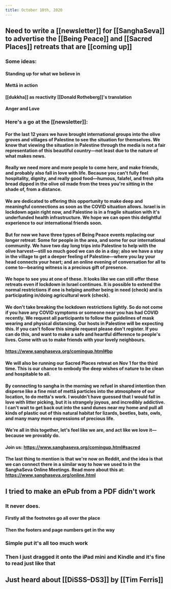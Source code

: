```yaml
---
title: October 10th, 2020
---
```


## Need to write a [[newsletter]] for [[SanghaSeva]] to advertise the [[Being Peace]] and [[Sacred Places]] retreats that are [[coming up]]
### Some ideas:
#### Standing up for what we believe in

#### Mettā in action

#### [[dukkha]] as reactivity [[Donald Rotheberg]]'s translation

#### Anger and Love

### Here's a go at the [[newsletter]]:
#### For the last 12 years we have brought international groups into the olive groves and villages of Palestine to see the situation for themselves. We know that viewing the situation in Palestine through the media is not a fair representation of this beautiful country––not least due to the nature of what makes news. 

#### Really we need more and more people to come here, and make friends, and probably also fall in love with life. Because you can't fully feel hospitality, dignity, and really good food––humous, falafel, and fresh pita bread dipped in the olive oil made from the trees you're sitting in the shade of, from a distance.

#### We are dedicated to offering this opportunity to make deep and meaningful connections as soon as the COVID situation allows. Israel is in lockdown again right now, and Palestine is in a fragile situation with it's underfunded health infrastructure. We hope we can open this delightful experience to our international friends soon.

#### But for now we have three types of Being Peace events replacing our longer retreat: Some for people in the area, and some for our international community. We have two **day long trips** into Palestine to help with the olive harvest––still so much good we can do in a day; also we have **a stay in the village** to get a deeper feeling of Palestine––where you lay your head connects your heart; and **an online evening of conversation** for all to come to––bearing witness is a precious gift of presence.

#### We hope to see you at one of these. It looks like we can still offer these retreats even if lockdown in Israel continues. It is possible to extend the normal restrictions if one is helping another being in need (check) and is participating in/doing agricultural work (check).

#### We don't take breaking the lockdown restrictions lightly. So do not come if you have any COVID symptoms or someone near you has had COVID recently. We request all participants to follow the guidelines of mask wearing and physical distancing. Our hosts in Palestine will be expecting this. If you can't follow this simple request please don't register. If you can do this, and want to make a safe and heartful difference to people's lives. Come with us to make friends with your lovely neighbours.

#### https://www.sanghaseva.org/comingup.html#bp

#### We will also be running our Sacred Places retreat on Nov 1 for the third time. This is our chance to embody the deep wishes of nature to be clean and hospitable to all.

#### By connecting to sangha in the morning we refuel in shared intention then disperse like a fine mist of mettā particles into the atmosphere of our location, to do metta's work. I wouldn't have guessed that I would fall in love with litter picking, but it is strangely joyous, and incredibly addictive. I can't wait to get back out into the sand dunes near my home and pull all kinds of plastic out of this natural habitat for lizards, beetles, bats, owls, and many many more expressions of precious life.

#### We're all in this together, let's feel like we are, and act like we love it––because we provably do.

#### Join us: https://www.sanghaseva.org/comingup.html#sacred

#### The last thing to mention is that we're now on Reddit, and the idea is that we can connect there in a similar way to how we used to in the SanghaSeva Online Meetings. Read more about this at: https://www.sanghaseva.org/online.html

## I tried to make an ePub from a PDF didn't work
### It never does.
#### Firstly all the footnotes go all over the place

#### Then the footers and page numbers get in the way

### Simple put it's all too much work

### Then I just dragged it onto the iPad mini and Kindle and it's fine to read just like that

## Just heard about [[DiSSS–DS3]] by [[Tim Ferris]]
